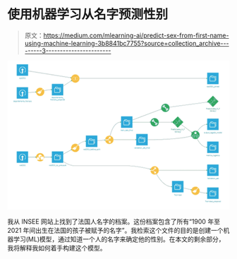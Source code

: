 # 使用机器学习从名字预测性别

> 原文：<https://medium.com/mlearning-ai/predict-sex-from-first-name-using-machine-learning-3b8841bc7755?source=collection_archive---------3----------------------->

![](img/ca50b0fd1246fac46eb3551f943d31df.png)

我从 INSEE 网站上找到了法国人名字的档案。这份档案包含了所有“1900 年至 2021 年间出生在法国的孩子被赋予的名字”。我检索这个文件的目的是创建一个机器学习(ML)模型，通过知道一个人的名字来确定他的性别。在本文的剩余部分，我将解释我如何着手构建这个模型。